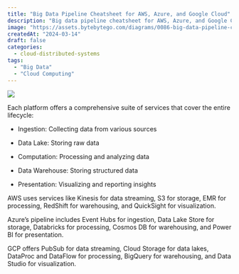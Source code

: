 ```yaml
---
title: "Big Data Pipeline Cheatsheet for AWS, Azure, and Google Cloud"
description: "Big data pipeline cheatsheet for AWS, Azure, and Google Cloud."
image: "https://assets.bytebytego.com/diagrams/0086-big-data-pipeline-cheatsheet-for-aws-azure-and-gcp.png"
createdAt: "2024-03-14"
draft: false
categories:
  - cloud-distributed-systems
tags:
  - "Big Data"
  - "Cloud Computing"
---
```


![](https://assets.bytebytego.com/diagrams/0086-big-data-pipeline-cheatsheet-for-aws-azure-and-gcp.png)

Each platform offers a comprehensive suite of services that cover the entire lifecycle:

*   Ingestion: Collecting data from various sources

*   Data Lake: Storing raw data

*   Computation: Processing and analyzing data

*   Data Warehouse: Storing structured data

*   Presentation: Visualizing and reporting insights

AWS uses services like Kinesis for data streaming, S3 for storage, EMR for processing, RedShift for warehousing, and QuickSight for visualization.

Azure’s pipeline includes Event Hubs for ingestion, Data Lake Store for storage, Databricks for processing, Cosmos DB for warehousing, and Power BI for presentation.

GCP offers PubSub for data streaming, Cloud Storage for data lakes, DataProc and DataFlow for processing, BigQuery for warehousing, and Data Studio for visualization.
